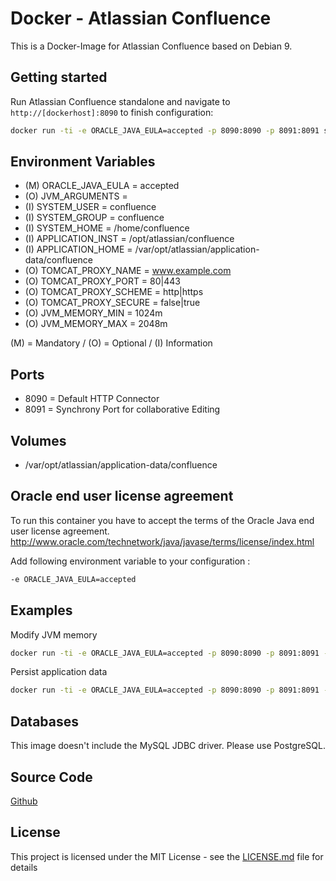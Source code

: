 # Docker - Atlassian Confluence

This is a Docker-Image for Atlassian Confluence based on Debian 9.

## Getting started
Run Atlassian Confluence standalone and navigate to `http://[dockerhost]:8090` to finish configuration:

```bash
docker run -ti -e ORACLE_JAVA_EULA=accepted -p 8090:8090 -p 8091:8091 streacs/atlassian-confluence:x.x.x
```

## Environment Variables
* (M) ORACLE_JAVA_EULA = accepted
* (O) JVM_ARGUMENTS =
* (I) SYSTEM_USER = confluence
* (I) SYSTEM_GROUP = confluence
* (I) SYSTEM_HOME = /home/confluence
* (I) APPLICATION_INST = /opt/atlassian/confluence
* (I) APPLICATION_HOME = /var/opt/atlassian/application-data/confluence
* (O) TOMCAT_PROXY_NAME = www.example.com
* (O) TOMCAT_PROXY_PORT = 80|443
* (O) TOMCAT_PROXY_SCHEME = http|https
* (O) TOMCAT_PROXY_SECURE = false|true
* (O) JVM_MEMORY_MIN = 1024m
* (O) JVM_MEMORY_MAX = 2048m

(M) = Mandatory / (O) = Optional / (I) Information

## Ports
* 8090 = Default HTTP Connector
* 8091 = Synchrony Port for collaborative Editing

## Volumes
* /var/opt/atlassian/application-data/confluence

## Oracle end user license agreement
To run this container you have to accept the terms of the Oracle Java end user license agreement.
http://www.oracle.com/technetwork/java/javase/terms/license/index.html

Add following environment variable to your configuration : 
```bash
-e ORACLE_JAVA_EULA=accepted
```

## Examples

Modify JVM memory
```bash
docker run -ti -e ORACLE_JAVA_EULA=accepted -p 8090:8090 -p 8091:8091 -e JVM_MEMORY_MIN=1024m -e JVM_MEMORY_MAX=2048m streacs/atlassian-confluence:x.x.x
```

Persist application data
```bash
docker run -ti -e ORACLE_JAVA_EULA=accepted -p 8090:8090 -p 8091:8091 -v CONFLUENCE-DATA:/var/opt/atlassian/application-data/confluence streacs/atlassian-confluence:x.x.x
```

## Databases

This image doesn't include the MySQL JDBC driver.
Please use PostgreSQL.

## Source Code
[Github](https://github.com/streacs/docker_atlassian_confluence)

## License
This project is licensed under the MIT License - see the [LICENSE.md](LICENSE.md) file for details